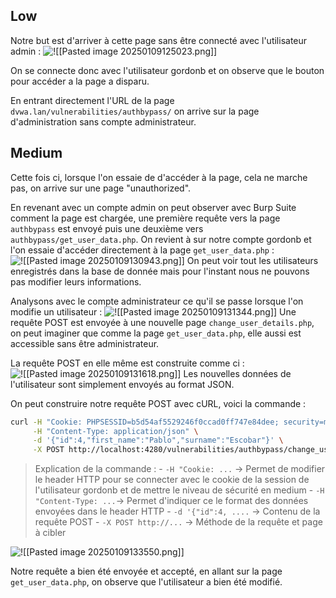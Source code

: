 ## Low

Notre but est d'arriver à cette page sans être connecté avec l'utilisateur admin :
![![[Pasted image 20250109125023.png]]](C:\Users\Sacha\Desktop\SAE%20Pentest\SAE%20Pentest\Authentification%20Bypass\Pasted%20image%2020250109125023.png)

On se connecte donc avec l'utilisateur gordonb et on observe que le bouton pour accéder a la page a disparu.

En entrant directement l'URL de la page `dvwa.lan/vulnerabilities/authbypass/` on arrive sur la page d'administration sans compte administrateur.

## Medium

Cette fois ci, lorsque l'on essaie de d'accéder à la page, cela ne marche pas, on arrive sur une page "unauthorized".

En revenant avec un compte admin on peut observer avec Burp Suite comment la page est chargée, une première requête vers la page `authbypass` est envoyé puis une deuxième vers `authbypass/get_user_data.php`.
On revient à sur notre compte gordonb et l'on essaie d'accéder directement à la page `get_user_data.php` :
![![[Pasted image 20250109130943.png]]](C:\Users\Sacha\Desktop\SAE%20Pentest\SAE%20Pentest\Authentification%20Bypass\Pasted%20image%2020250109130943.png)
On peut voir tout les utilisateurs enregistrés dans la base de donnée mais pour l'instant nous ne pouvons pas modifier leurs informations.

Analysons avec le compte administrateur ce qu'il se passe lorsque l'on modifie un utilisateur :
![![[Pasted image 20250109131344.png]]](C:\Users\Sacha\Desktop\SAE%20Pentest\SAE%20Pentest\Authentification%20Bypass\Pasted%20image%2020250109131344.png)
Une requête POST est envoyée à une nouvelle page `change_user_details.php`, on peut imaginer que comme la page `get_user_data.php`, elle aussi est accessible sans être administrateur.

La requête POST en elle même est construite comme ci :
![![[Pasted image 20250109131618.png]]](C:\Users\Sacha\Desktop\SAE%20Pentest\SAE%20Pentest\Authentification%20Bypass\Pasted%20image%2020250109131618.png)
Les nouvelles données de l'utilisateur sont simplement envoyés au format JSON.

On peut construire notre requête POST avec cURL, voici la commande :

```bash
curl -H "Cookie: PHPSESSID=b5d54af5529246f0ccad0ff747e84dee; security=medium" \
     -H "Content-Type: application/json" \
     -d '{"id":4,"first_name":"Pablo","surname":"Escobar"}' \
     -X POST http://localhost:4280/vulnerabilities/authbypass/change_user_details.php
```

> Explication de la commande :
>     - `-H "Cookie: ...` -> Permet de modifier le header HTTP pour se connecter avec le cookie de la session de l'utilisateur gordonb et de mettre le niveau de sécurité en medium
>     - `-H "Content-Type: ...`-> Permet d'indiquer ce le format des données envoyées dans le header HTTP
>     - `-d '{"id":4, ....` -> Contenu de la requête POST
>     - `-X POST http://...` -> Méthode de la requête et page à cibler

![![[Pasted image 20250109133550.png]]](C:\Users\Sacha\Desktop\SAE%20Pentest\SAE%20Pentest\Authentification%20Bypass\Pasted%20image%2020250109133550.png)

Notre requête a bien été envoyée et accepté, en allant sur la page `get_user_data.php`, on observe que l'utilisateur a bien été modifié.